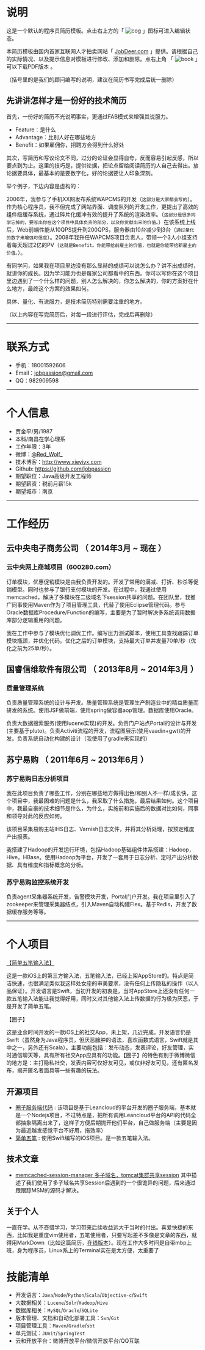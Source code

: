 # 说明

这是一个默认的程序员简历模板。点击右上方的「 ![cog](http://cvbox.sinaapp.com/client/image/cog.png)  」图标可进入编辑状态。

本简历模板由国内首家互联网人才拍卖网站「 [JobDeer.com](http://www.jobdeer.com) 」提供。请根据自己的实际情况、以及提示信息对模板进行修改、添加和删除。点右上角 「 ![book](http://cvbox.sinaapp.com/client/image/book.png) 」可以下载PDF版本 。

（括号里的是我们的顾问编写的说明，建议在简历书写完成后统一删除）

## 先讲讲怎样才是一份好的技术简历

首先，一份好的简历不光说明事实，更通过FAB模式来增强其说服力。

 - Feature：是什么
 - Advantage：比别人好在哪些地方
 - Benefit：如果雇佣你，招聘方会得到什么好处 

其次，写简历和写议论文不同，过分的论证会显得自夸，反而容易引起反感，所以要点到为止。这里的技巧是，提供论据，把论点留给阅读简历的人自己去得出。放论据要具体，最基本的是要数字化，好的论据要让人印象深刻。

举个例子，下边内容是虚构的：

2006年，我参与了手机XX网发布系统WAPCMS的开发（```这部分是大家都会写的```）。作为核心程序员，我不但完成了网站界面、调度队列的开发工作，更提出了高效的组件级缓存系统，通过碎片化缓冲有效的提升了系统的渲染效率。（```这部分是很多同学忘掉的，要写出你在这个项目中具体负责的部分，以及你贡献出来的价值。```）在该系统上线后，Web前端性能从10QPS提升到200QPS，服务器由10台减少到3台（``` 通过量化的数字来增强可信度 ```）。2008年我升任WAPCMS项目负责人，带领一个3人小组支持着每天超过2亿的PV（``` 这就是Benefit。你能带给前雇主的价值，也就是你能带给新雇主的价值。 ```）。

有同学问，如果我在项目里边没有那么显赫的成绩可以说怎么办？讲不出成绩时，就讲你的成长。因为学习能力也是每家公司都看中的东西。你可以写你在这个项目里边遇到了一个什么样的问题，别人怎么解决的，你怎么解决的，你的方案好在什么地方，最终这个方案的效果如何。

具体、量化、有说服力，是技术简历特别需要注重的地方。

（以上内容在写完简历后，对每一段进行评估，完成后再删除）

---


# 联系方式


- 手机：18001592606
- Email：jobpassion@gmail.com
- QQ：982909598

---

# 个人信息

 - 贾金平/男/1987
 - 本科/南昌在学心理系 
 - 工作年限：3年
 - 微博：[@Red_Wolf_](http://weibo.com/2350795254) 
 - 技术博客：http://www.xieyiyx.com
 - Github: https://github.com/jobpassion
 - 期望职位：Java高级开发工程师
 - 期望薪资：税前月薪15k
 - 期望城市：南京

---

# 工作经历


## 云中央电子商务公司 （ 2014年3月 ~ 现在 ）

### 云中央网上商城项目（600280.com） 

订单模块，优惠促销模块是由我负责开发的。开发了常用的满减、打折、秒杀等促销模型。同时也参与了银行支付模块的开发。在过程中，我通过使用memcached，解决了多模块在二级域名下session共享的问题。在团队里，我推广同事使用Maven作为了项目管理工具，代替了使用Eclipse管理代码。参与Oracle数据库Procedure/Function的编写，主要是为了暂时解决多系统调用数据库部分逻辑重用的问题。

我在工作中参与了模块优化调优工作。编写压力测试脚本，使用工具查找跟踪订单模块瓶颈，并优化代码。优化之后的订单模块，支持最大订单并发量70单/秒（优化之前为25单/秒）。

## 国睿信维软件有限公司 （ 2013年8月 ~ 2014年3月 ）

### 质量管理系统 

负责质量管理系统的设计与开发。质量管理系统是管理生产制造业中的精益质量而研发的系统。使用JSF做前端，使用spring做容器aop管理。数据库使用Oracle。

负责大数据搜索服务(使用lucene实现)的开发。负责门户站点Portal的设计与开发(主要基于pluto)。负责Activiti流程的开发，流程图展示(使用vaadin+gwt)的开发。负责系统自动化构建的设计（我使用了gradle来实现的）

 
## 苏宁易购 （ 2011年6月 ~ 2013年6月 ）

### 苏宁易购日志分析项目 
我在此项目负责了哪些工作，分别在哪些地方做得出色/和别人不一样/成长快，这个项目中，我最困难的问题是什么，我采取了什么措施，最后结果如何。这个项目中，我最自豪的技术细节是什么，为什么，实施前和实施后的数据对比如何，同事和领导对此的反应如何。

该项目采集易购主站IHS日志、Varnish日志文件，并将其分析处理，按预定维度产出报表。

我搭建了Hadoop的开发运行环境，包括Hadoop基础组件体系搭建：Hadoop，Hive，HBase。使用Hadoop为平台，开发了一套用于日志分析、定时产出分析数据、具有维度和指标概念的分析。

### 苏宁易购监控系统开发

负责agent采集器系统开发，告警模块开发，Portal门户开发。我在项目里引入了zookeeper来管理采集器结点，引入Maven自动构建Flex。基于Redis，开发了数据缓存服务等等。



---

# 个人项目
[【简单五笔输入法】](https://itunes.apple.com/us/app/jian-dan-wu-bi/id921563114?l=zh&ls=1&mt=8)

这是一款iOS上的第三方输入法，五笔输入法，已经上架AppStore的。特点是简洁快速，也很满足类似我这样处女座的审美要求，没有任何上传隐私的操作（以人品保证）。开发语言是Swift，当初开发的初衷是，当时AppStore上还没有任何一款五笔输入法能让我觉得好用，同时又对其他输入法上传数据的行为极为厌恶，于是开发了简单五笔。

【圈子】

这是业余时间开发的一款iOS上的社交App，未上架，几近完成。开发语言仍是Swift（虽然身为Java程序员，但厌恶臃肿的语法，喜欢函数式语言，Swift就是其中之一，另外还有Scala）。主要功能包括：发布动态，发表评论，好友管理，实时通信聊天等，具有所有社交App应具有的功能。【圈子】的特色有别于微博微信的地方是：主打隐私社交，发表内容可仅好友可见，或仅非好友可见，还有匿名发布，揭开匿名者面具等一些有趣的玩法。

## 开源项目


 - [圈子服务端代码](https://github.com/jobpassion/coolplay_web) : 该项目是基于Leancloud的平台开发的圈子服务端，基本就是一个Nodejs项目，不过特点是，把所有调用Leancloud平台的API的代码全部抽象隔离出来了，这样子方便后期抛开他们平台，自己做服务端（主要是因为最近越发感觉平台不好用，拖效率）
 - [简单五笔](https://github.com/jobpassion/WubiInputMethod) : 使用Swift编写的iOS项目。是一款五笔输入法。

## 技术文章

- [memcached-session-manager 多子域名，tomcat集群共享session](http://www.xieyiyx.com/post/memcached-session-manager) 其中描述了我们使用了多子域名共享Session后遇到的一个很诡异的问题，后来通过跟跟踪MSM的源码才解决。

## 关于个人

一直在学。从不吝惜学习，学习带来后续收益远大于当时的付出。喜爱快捷的东西，比如我是重度vim使用者，五笔使用者，只要写起差不多像是文章的东西，就得用MarkDown（比如这篇简历，[在线版本](http://www.baidu.com)）。现在工作大多时间是自带mbp上班，身为程序员，Linux系上的Terminal实在是太方便，太重要了

# 技能清单

- 开发语言：`Java`/`Node`/`Python`/`Scala`/`Objective-c`/`Swift`
- 大数据相关：`Lucene`/`Solr`/`Hadoop`/`Hive`
- 数据库相关：`MySQL`/`Oracle`/`SQLite`
- 版本管理、文档和自动化部署工具：`Svn`/`Git`
- 项目管理工具：`Maven`/`Gradle`/`sbt`
- 单元测试：`JUnit`/`SpringTest`
- 云和开放平台：微博开放平台/微信开放平台/QQ互联

